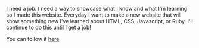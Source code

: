 I need a job. I need a way to showcase what I know and what I'm learning so I made this website. Everyday I want to make a new website that will show something new I've learned about HTML, CSS, Javascript, or Ruby. I'll continue to do this until I get a job!

You can follow it <a href="www.jamesalmeida.me">here</a>